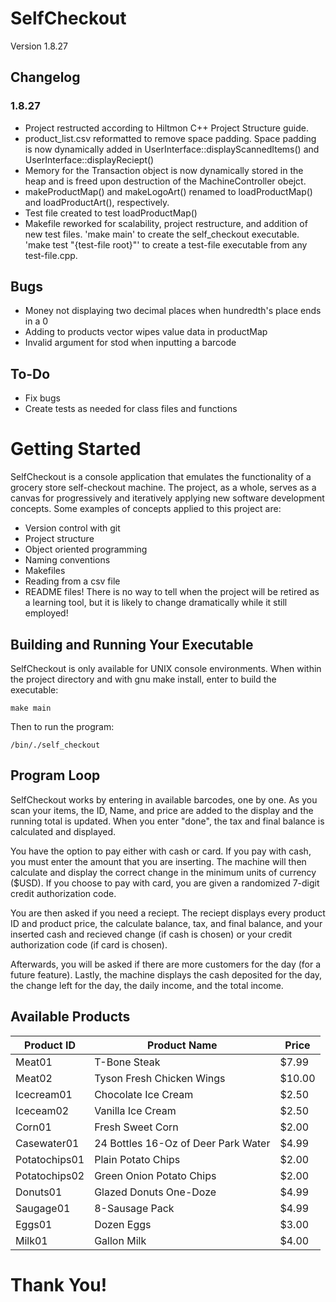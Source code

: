 # SelfCheckout
Version 1.8.27
## Changelog
### 1.8.27
- Project restructed according to Hiltmon C++ Project Structure guide.
- product_list.csv reformatted to remove space padding. Space padding is now dynamically added in UserInterface::displayScannedItems() and UserInterface::displayReciept()
- Memory for the Transaction object is now dynamically stored in the heap and is freed upon destruction of the MachineController obejct.
- makeProductMap() and makeLogoArt() renamed to loadProductMap() and loadProductArt(), respectively.
- Test file created to test loadProductMap()
- Makefile reworked for scalability, project restructure, and addition of new test files. 'make main' to create the self_checkout executable. 'make test "{test-file root}"' to create a test-file executable from any test-file.cpp.
## Bugs
- Money not displaying two decimal places when hundredth's place ends in a 0
- Adding to products vector wipes value data in productMap
- Invalid argument for stod when inputting a barcode
## To-Do
- Fix bugs
- Create tests as needed for class files and functions
# Getting Started
SelfCheckout is a console application that emulates the functionality of a grocery store self-checkout machine. The project, as a whole, serves as a canvas for progressively and iteratively applying new software development concepts. Some examples of concepts applied to this project are:
- Version control with git
- Project structure
- Object oriented programming
- Naming conventions
- Makefiles
- Reading from a csv file
- README files!
There is no way to tell when the project will be retired as a learning tool, but it is likely to change dramatically while it still employed!
## Building and Running Your Executable
SelfCheckout is only available for UNIX console environments. When within the project directory and with gnu make install, enter to build the executable:
```
make main
```
Then to run the program:
```
/bin/./self_checkout
```
## Program Loop
SelfCheckout works by entering in available barcodes, one by one. As you scan your items, the ID, Name, and price are added to the display and the running total is updated. When you enter "done", the tax and final balance is calculated and displayed. 

You have the option to pay either with cash or card. If you pay with cash, you must enter the amount that you are inserting. The machine will then calculate and display the correct change in the minimum units of currency ($USD). If you choose to pay with card, you are given a randomized 7-digit credit authorization code.

You are then asked if you need a reciept. The reciept displays every product ID and product price, the calculate balance, tax, and final balance, and your inserted cash and recieved change (if cash is chosen) or your credit authorization code (if card is chosen). 

Afterwards, you will be asked if there are more customers for the day (for a future feature). Lastly, the machine displays the cash deposited for the day, the change left for the day, the daily income, and the total income.
## Available Products

| Product ID    | Product Name                        | Price  |
| ------------- | ----------------------------------- | ------ |
| Meat01        | T-Bone Steak                        |  $7.99 |
| Meat02        | Tyson Fresh Chicken Wings           | $10.00 |
| Icecream01    | Chocolate Ice Cream                 |  $2.50 |
| Iceceam02     | Vanilla Ice Cream                   |  $2.50 |
| Corn01        | Fresh Sweet Corn                    |  $2.00 |
| Casewater01   | 24 Bottles 16-Oz of Deer Park Water |  $4.99 |
| Potatochips01 | Plain Potato Chips                  |  $2.00 |
| Potatochips02 | Green Onion Potato Chips            |  $2.00 |
| Donuts01      | Glazed Donuts One-Doze              |  $4.99 |
| Saugage01     | 8-Sausage Pack                      |  $4.99 |
| Eggs01        | Dozen Eggs                          |  $3.00 |
| Milk01        | Gallon Milk                         |  $4.00 |

# Thank You!